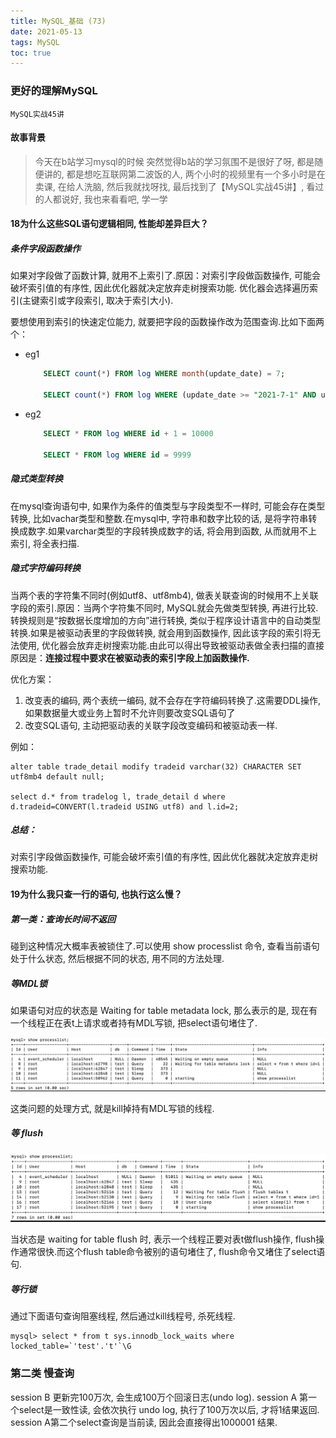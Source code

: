 ```yaml
---
title: MySQL_基础 (73)
date: 2021-05-13
tags: MySQL
toc: true
---
```


### 更好的理解MySQL
    MySQL实战45讲

<!-- more -->

#### 故事背景
> 今天在b站学习mysql的时候 突然觉得b站的学习氛围不是很好了呀, 都是随便讲的, 都是想吃互联网第二波饭的人, 两个小时的视频里有一个多小时是在卖课,  在给人洗脑, 然后我就找呀找, 最后找到了【MySQL实战45讲】, 看过的人都说好, 我也来看看吧, 学一学

#### 18为什么这些SQL语句逻辑相同, 性能却差异巨大？

##### 条件字段函数操作

如果对字段做了函数计算, 就用不上索引了.原因：对索引字段做函数操作, 可能会破坏索引值的有序性, 因此优化器就决定放弃走树搜索功能. 优化器会选择遍历索引(主键索引或字段索引, 取决于索引大小).

要想使用到索引的快速定位能力, 就要把字段的函数操作改为范围查询.比如下面两个：

- eg1
    ```sql
        SELECT count(*) FROM log WHERE month(update_date) = 7;

        SELECT count(*) FROM log WHERE (update_date >= "2021-7-1" AND update_date < "2021-8-1") OR (update_date >= "2020-7-1" AND update_date < "2020-8-1")
    ```
- eg2
    ```sql
        SELECT * FROM log WHERE id + 1 = 10000

        SELECT * FROM log WHERE id = 9999
    ```


##### 隐式类型转换

在mysql查询语句中, 如果作为条件的值类型与字段类型不一样时, 可能会存在类型转换, 比如vachar类型和整数.在mysql中, 字符串和数字比较的话, 是将字符串转换成数字.如果varchar类型的字段转换成数字的话, 将会用到函数, 从而就用不上索引, 将全表扫描.


##### 隐式字符编码转换

当两个表的字符集不同时(例如utf8、utf8mb4), 做表关联查询的时候用不上关联字段的索引.原因：当两个字符集不同时, MySQL就会先做类型转换, 再进行比较.转换规则是“按数据长度增加的方向”进行转换, 类似于程序设计语言中的自动类型转换.如果是被驱动表里的字段做转换, 就会用到函数操作, 因此该字段的索引将无法使用, 优化器会放弃走树搜索功能.由此可以得出导致被驱动表做全表扫描的直接原因是：**连接过程中要求在被驱动表的索引字段上加函数操作.**

优化方案：

1. 改变表的编码, 两个表统一编码, 就不会存在字符编码转换了.这需要DDL操作, 如果数据量大或业务上暂时不允许则要改变SQL语句了
2. 改变SQL语句, 主动把驱动表的关联字段改变编码和被驱动表一样.


例如：

    alter table trade_detail modify tradeid varchar(32) CHARACTER SET utf8mb4 default null;

    select d.* from tradelog l, trade_detail d where d.tradeid=CONVERT(l.tradeid USING utf8) and l.id=2;


##### 总结：

对索引字段做函数操作, 可能会破坏索引值的有序性, 因此优化器就决定放弃走树搜索功能.

#### 19为什么我只查一行的语句, 也执行这么慢？

##### 第一类：查询长时间不返回

碰到这种情况大概率表被锁住了.可以使用 show processlist 命令, 查看当前语句处于什么状态, 然后根据不同的状态, 用不同的方法处理.

##### 等MDL锁

如果语句对应的状态是 Waiting for table metadata lock, 那么表示的是, 现在有一个线程正在表t上请求或者持有MDL写锁, 把select语句堵住了.

![show processlist](/img/20210513_1.png)

这类问题的处理方式, 就是kill掉持有MDL写锁的线程.


##### 等 flush

![show processlist](/img/20210513_2.png)

当状态是 waiting for table flush 时, 表示一个线程正要对表t做flush操作, flush操作通常很快.而这个flush table命令被别的语句堵住了, flush命令又堵住了select语句.


##### 等行锁

通过下面语句查询阻塞线程, 然后通过kill线程号, 杀死线程.

    mysql> select * from t sys.innodb_lock_waits where locked_table=`'test'.'t'`\G



### 第二类 慢查询

session B 更新完100万次, 会生成100万个回滚日志(undo log). session A 第一个select是一致性读, 会依次执行 undo log, 执行了100万次以后, 才将1结果返回. session A第二个select查询是当前读, 因此会直接得出1000001 结果.


